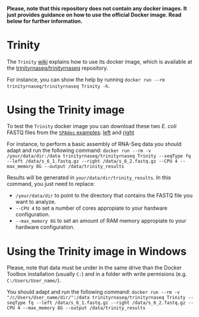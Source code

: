 #### Please, note that this repository does not contain any docker images. It just provides guidance on how to use the official Docker image. Read below for further information.

# Trinity

The `Trinity` [wiki](https://github.com/trinityrnaseq/trinityrnaseq/wiki/Trinity-in-Docker) explains how to use its docker image, which is available at the [trinityrnaseq/trinityrnaseq](https://hub.docker.com/r/trinityrnaseq/trinityrnaseq/tags/) repository. 

For instance, you can show the help by running `docker run --rm trinityrnaseq/trinityrnaseq Trinity -h`.

# Using the Trinity image

To test the `Trinity` docker image you can download these two *E. coli* FASTQ files from the [`SPAdes` examples](http://cab.spbu.ru/software/spades/#examples): [left](http://spades.bioinf.spbau.ru/spades_test_datasets/ecoli_mc/s_6_1.fastq.gz) and [right](http://spades.bioinf.spbau.ru/spades_test_datasets/ecoli_mc/s_6_2.fastq.gz)

For instance, to perform a basic assembly of RNA-Seq data you should adapt and run the following command: `docker run --rm -v /your/data/dir:/data trinityrnaseq/trinityrnaseq Trinity --seqType fq --left /data/s_6_1.fastq.gz --right /data/s_6_2.fastq.gz --CPU 4 --max_memory 8G --output /data/trinity_results`

Results will be generated in `your/data/dir/trinity_results`. In this command, you just need to replace:
- `/your/data/dir` to point to the directory that contains the FASTQ file you want to analyze. 
- `--CPU 4` to set a number of cores appropiate to your hardware configuration.
- `--max_memory 8G` to set an amount of RAM memory appropiate to your hardware configuration.

# Using the Trinity image in Windows

Please, note that data must be under in the same drive than the Docker Toolbox installation (usually `C:`) and in a folder with write permisions (e.g. `C:/Users/User_name/`).

You should adapt and run the following command: `docker run --rm -v "/c/Users/User_name/dir/":/data trinityrnaseq/trinityrnaseq Trinity --seqType fq --left /data/s_6_1.fastq.gz --right /data/s_6_2.fastq.gz --CPU 4 --max_memory 8G --output /data/trinity_results`